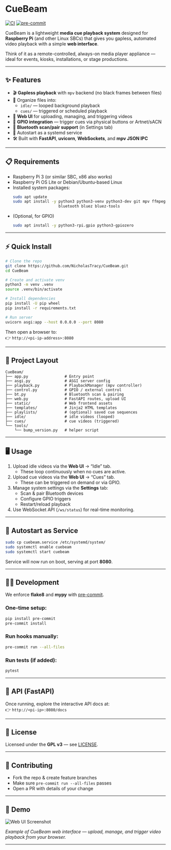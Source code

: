 # CueBeam

[![CI](https://github.com/<your-username>/CueBeam/actions/workflows/python-app.yml/badge.svg)](https://github.com/<your-username>/CueBeam/actions/workflows/python-app.yml)
[![pre-commit](https://github.com/<your-username>/CueBeam/actions/workflows/pre-commit.yml/badge.svg)](https://github.com/<your-username>/CueBeam/actions/workflows/pre-commit.yml)

CueBeam is a lightweight **media cue playback system** designed for **Raspberry Pi** (and other Linux SBCs) that gives you gapless, automated video playback with a simple **web interface**. 

Think of it as a remote-controlled, always-on media player appliance — ideal for events, kiosks, installations, or stage productions.

---

## ✨ Features

- 🎬 **Gapless playback** with `mpv` backend (no black frames between files)
- 📂 Organize files into:
  - `idle/` — looped background playback
  - `cues/` — triggered or scheduled playback
- 📱 **Web UI** for uploading, managing, and triggering videos
- 🔌 **GPIO integration** — trigger cues via physical buttons or Artnet/sACN
- 📡 **Bluetooth scan/pair support** (in Settings tab)
- 🚀 Autostart as a systemd service
- 🛠️ Built with **FastAPI**, **uvicorn**, **WebSockets**, and **mpv JSON IPC**

---

## 📋 Requirements

- Raspberry Pi 3 (or similar SBC, x86 also works)
- Raspberry Pi OS Lite or Debian/Ubuntu-based Linux
- Installed system packages:
  ```bash
  sudo apt update
  sudo apt install -y python3 python3-venv python3-dev git mpv ffmpeg \
                      bluetooth bluez bluez-tools
  ```
- (Optional, for GPIO)  
  ```bash
  sudo apt install -y python3-rpi.gpio python3-gpiozero
  ```

---

## ⚡ Quick Install

```bash
# Clone the repo
git clone https://github.com/NicholasTracy/CueBeam.git
cd CueBeam

# Create and activate venv
python3 -m venv .venv
source .venv/bin/activate

# Install dependencies
pip install -U pip wheel
pip install -r requirements.txt

# Run server
uvicorn asgi:app --host 0.0.0.0 --port 8080
```

Then open a browser to:  
👉 `http://<pi-ip-address>:8080`

---

## 📂 Project Layout

```
CueBeam/
├── app.py                # Entry point
├── asgi.py               # ASGI server config
├── playback.py           # PlaybackManager (mpv controller)
├── control.py            # GPIO / external control
├── bt.py                 # Bluetooth scan & pairing
├── web.py                # FastAPI routes, upload UI
├── static/               # Web frontend assets
├── templates/            # Jinja2 HTML templates
├── playlists/            # (optional) saved cue sequences
├── idle/                 # idle videos (looped)
├── cues/                 # cue videos (triggered)
└── tools/
    └── bump_version.py   # helper script
```

---

## 🖥️ Usage

1. Upload idle videos via the **Web UI** → “Idle” tab.
   - These loop continuously when no cues are active.
2. Upload cue videos via the **Web UI** → “Cues” tab.
   - These can be triggered on demand or via GPIO.
3. Manage system settings via the **Settings** tab:
   - Scan & pair Bluetooth devices
   - Configure GPIO triggers
   - Restart/reload playback
4. Use WebSocket API (`/ws/status`) for real-time monitoring.

---

## 🔧 Autostart as Service

```bash
sudo cp cuebeam.service /etc/systemd/system/
sudo systemctl enable cuebeam
sudo systemctl start cuebeam
```

Service will now run on boot, serving at port **8080**.

---

## 👨‍💻 Development

We enforce **flake8** and **mypy** with [pre-commit](https://pre-commit.com/).

### One-time setup:

```bash
pip install pre-commit
pre-commit install
```

### Run hooks manually:

```bash
pre-commit run --all-files
```

### Run tests (if added):

```bash
pytest
```

---

## 📡 API (FastAPI)

Once running, explore the interactive API docs at:  
👉 `http://<pi-ip>:8080/docs`

---

## 📜 License

Licensed under the **GPL v3** — see [LICENSE](LICENSE).

---

## 🙌 Contributing

- Fork the repo & create feature branches
- Make sure `pre-commit run --all-files` passes
- Open a PR with details of your change

---

## 📸 Demo

![Web UI Screenshot](static/demo.png)

_Example of CueBeam web interface — upload, manage, and trigger video playback from your browser._

---
